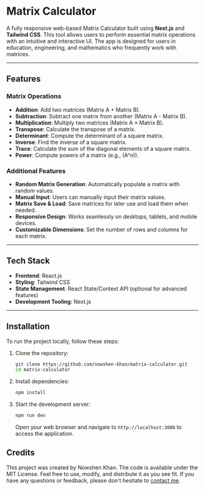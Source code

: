 # Matrix Calculator

A fully responsive web-based Matrix Calculator built using **Next.js** and **Tailwind CSS**. This tool allows users to perform essential matrix operations with an intuitive and interactive UI. The app is designed for users in education, engineering, and mathematics who frequently work with matrices.

---

## **Features**

### Matrix Operations

- **Addition**: Add two matrices (Matrix A + Matrix B).
- **Subtraction**: Subtract one matrix from another (Matrix A - Matrix B).
- **Multiplication**: Multiply two matrices (Matrix A × Matrix B).
- **Transpose**: Calculate the transpose of a matrix.
- **Determinant**: Compute the determinant of a square matrix.
- **Inverse**: Find the inverse of a square matrix.
- **Trace**: Calculate the sum of the diagonal elements of a square matrix.
- **Power**: Compute powers of a matrix (e.g., \(A^n\)).

### Additional Features

- **Random Matrix Generation**: Automatically populate a matrix with random values.
- **Manual Input**: Users can manually input their matrix values.
- **Matrix Save & Load**: Save matrices for later use and load them when needed.
- **Responsive Design**: Works seamlessly on desktops, tablets, and mobile devices.
- **Customizable Dimensions**: Set the number of rows and columns for each matrix.

---

## **Tech Stack**

- **Frontend**: React.js
- **Styling**: Tailwind CSS
- **State Management**: React State/Context API (optional for advanced features)
- **Development Tooling**: Next.js

---

## **Installation**

To run the project locally, follow these steps:

1. Clone the repository:

   ```bash
   git clone https://github.com/nowshen-khan/matrix-calculator.git
   cd matrix-calculator
   ```

2. Install dependencies:

   ```bash
   npm install
   ```

3. Start the development server:

   ```bash
   npm run dev
   ```
   Open your web browser and navigate to `http://localhost:3000` to access the application.

## **Credits**

This project was created by Nowshen Khan. The code is available under the MIT License. Feel
free to use, modify, and distribute it as you see fit. If you have any questions or
feedback, please don't hesitate to [contact me](https://github.com/nowshen-khan).